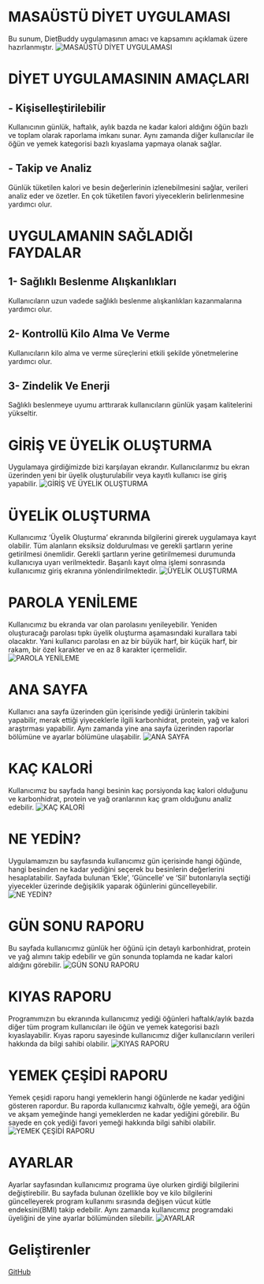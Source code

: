 # MASAÜSTÜ DİYET UYGULAMASI 
Bu sunum, DietBuddy uygulamasının amacı ve kapsamını açıklamak üzere hazırlanmıştır.
![MASAÜSTÜ DİYET UYGULAMASI](GitImages/Welcome.png)
# DİYET UYGULAMASININ AMAÇLARI
## - Kişiselleştirilebilir
Kullanıcının günlük, haftalık, aylık bazda ne kadar kalori aldığını öğün bazlı ve toplam olarak raporlama imkanı sunar.
Aynı zamanda diğer kullanıcılar ile öğün ve yemek kategorisi bazlı kıyaslama yapmaya olanak sağlar.
## - Takip ve Analiz
Günlük tüketilen kalori ve besin değerlerinin izlenebilmesini sağlar,
verileri analiz eder ve özetler. En çok tüketilen favori yiyeceklerin belirlenmesine yardımcı olur.
# UYGULAMANIN SAĞLADIĞI FAYDALAR
## 1-	Sağlıklı Beslenme Alışkanlıkları
Kullanıcıların uzun vadede sağlıklı beslenme alışkanlıkları kazanmalarına yardımcı olur.
## 2-	Kontrollü Kilo Alma Ve Verme
Kullanıcıların kilo alma ve verme süreçlerini etkili şekilde yönetmelerine yardımcı olur.
## 3-	Zindelik Ve Enerji
Sağlıklı beslenmeye uyumu arttırarak kullanıcıların günlük yaşam kalitelerini yükseltir.
# GİRİŞ VE ÜYELİK OLUŞTURMA
Uygulamaya girdiğimizde bizi karşılayan ekrandır.
Kullanıcılarımız bu ekran üzerinden yeni bir üyelik oluşturulabilir veya kayıtlı kullanıcı ise giriş yapabilir.
![GİRİŞ VE ÜYELİK OLUŞTURMA](GitImages/Login.png)
# ÜYELİK OLUŞTURMA
Kullanıcımız ‘Üyelik Oluşturma’ ekranında bilgilerini girerek uygulamaya kayıt olabilir. Tüm alanların eksiksiz doldurulması ve gerekli şartların yerine getirilmesi önemlidir. Gerekli şartların yerine getirilmemesi durumunda kullanıcıya uyarı verilmektedir.
Başarılı kayıt olma işlemi sonrasında kullanıcımız giriş ekranına yönlendirilmektedir.
![ÜYELİK OLUŞTURMA](GitImages/CreateAnAccount.png)
# PAROLA YENİLEME
Kullanıcımız bu ekranda var olan parolasını yenileyebilir. Yeniden oluşturacağı parolası tıpkı üyelik oluşturma aşamasındaki kurallara tabi olacaktır. Yani kullanıcı parolası en az bir büyük harf, bir küçük harf, bir rakam, bir özel karakter ve en az 8 karakter içermelidir.
![PAROLA YENİLEME](GitImages/UpdatePassword.png)
# ANA SAYFA
Kullanıcı ana sayfa üzerinden gün içerisinde yediği ürünlerin takibini yapabilir, merak ettiği yiyeceklerle ilgili karbonhidrat, protein, yağ ve kalori araştırması yapabilir. Aynı zamanda yine ana sayfa üzerinden raporlar bölümüne ve ayarlar bölümüne
ulaşabilir.
![ANA SAYFA](GitImages/HomePage.png)
# KAÇ KALORİ
Kullanıcımız bu sayfada hangi besinin kaç porsiyonda kaç kalori olduğunu ve karbonhidrat, protein ve yağ oranlarının kaç gram olduğunu analiz edebilir.
![KAÇ KALORİ](GitImages/HowMAnyCalories.png)
# NE YEDİN?
Uygulamamızın bu sayfasında kullanıcımız gün içerisinde hangi öğünde, hangi besinden ne kadar yediğini seçerek bu besinlerin değerlerini hesaplatabilir. Sayfada bulunan ‘Ekle’, ‘Güncelle’ ve ‘Sil’ butonlarıyla seçtiği yiyecekler üzerinde
değişiklik yaparak öğünlerini güncelleyebilir.
![NE YEDİN?](GitImages/WhatDidYouEat.png)
# GÜN SONU RAPORU
Bu sayfada kullanıcımız günlük her öğünü için detaylı karbonhidrat, protein ve yağ alımını takip edebilir ve gün sonunda toplamda ne kadar kalori aldığını görebilir.
![GÜN SONU RAPORU](GitImages/EndOfDayReport.png)
# KIYAS RAPORU
Programımızın bu ekranında kullanıcımız yediği öğünleri haftalık/aylık bazda diğer tüm program kullanıcıları ile öğün ve yemek kategorisi bazlı kıyaslayabilir.
Kıyas raporu sayesinde kullanıcımız diğer kullanıcıların verileri hakkında da bilgi sahibi olabilir.
![KIYAS RAPORU](GitImages/BenchmarkReport.png)
# YEMEK ÇEŞİDİ RAPORU
Yemek çeşidi raporu hangi yemeklerin hangi öğünlerde ne kadar yediğini gösteren rapordur.
Bu raporda kullanıcımız kahvaltı, öğle yemeği, ara öğün ve akşam yemeğinde hangi yemeklerden ne kadar yediğini görebilir. Bu sayede en çok yediği favori yemeği hakkında bilgi sahibi olabilir.
![YEMEK ÇEŞİDİ RAPORU](GitImages/FoodTypeReport.png)
# AYARLAR
Ayarlar sayfasından kullanıcımız programa üye olurken girdiği bilgilerini değiştirebilir.
Bu sayfada bulunan özellikle boy ve kilo bilgilerini güncelleyerek program kullanımı sırasında değişen vücut kütle endeksini(BMI) takip edebilir.
Aynı zamanda kullanıcımız programdaki üyeliğini de yine ayarlar bölümünden silebilir.
![AYARLAR](GitImages/Settings.png)
# Geliştirenler
<a href="https://github.com/sibelDuman" target="_blank">GitHub</a>
